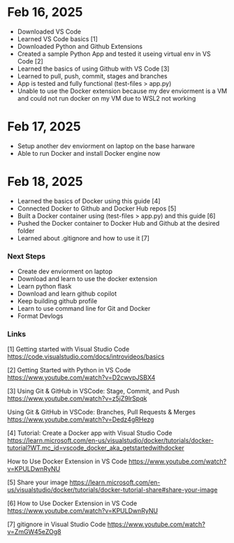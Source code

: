 # Feb 16, 2025
  - Downloaded VS Code
  - Learned VS Code basics [1]
  - Downloaded Python and Github Extensions
  - Created a sample Python App and tested it useing virtual env in VS Code [2]
  - Learned the basics of using Github with VS Code [3] 
  - Learned to pull, push, commit, stages and branches
  - App is tested and fully functional (test-files > app.py)
  - Unable to use the Docker extension because my dev enviorment is a VM and could not run docker on my VM due to WSL2 not working

# Feb 17, 2025
  - Setup another dev enviorment on laptop on the base harware 
  - Able to run Docker and install Docker engine now

# Feb 18, 2025
  - Learned the basics of Docker using this guide [4]
  - Connected Docker to Github and Docker Hub repos [5]
  - Built a Docker container using (test-files > app.py) and this guide [6]
  - Pushed the Docker container to Docker Hub and Github at the desired folder
  - Learned about .gitignore and how to use it [7]
  
### Next Steps
  - Create dev enviorment on laptop
  - Download and learn to use the docker extension
  - Learn python flask
  - Download and learn github copilot
  - Keep building github profile
  - Learn to use command line for Git and Docker
  - Format Devlogs

### Links
[1] Getting started with Visual Studio Code
https://code.visualstudio.com/docs/introvideos/basics

[2] Getting Started with Python in VS Code
https://www.youtube.com/watch?v=D2cwvpJSBX4

[3] Using Git & GitHub in VSCode: Stage, Commit, and Push
https://www.youtube.com/watch?v=z5jZ9lrSpqk

Using Git & GitHub in VSCode: Branches, Pull Requests & Merges
https://www.youtube.com/watch?v=Dedz4gRHezg

[4] Tutorial: Create a Docker app with Visual Studio Code
https://learn.microsoft.com/en-us/visualstudio/docker/tutorials/docker-tutorial?WT.mc_id=vscode_docker_aka_getstartedwithdocker

How to Use Docker Extension in VS Code
https://www.youtube.com/watch?v=KPULDwnRyNU

[5] Share your image
https://learn.microsoft.com/en-us/visualstudio/docker/tutorials/docker-tutorial-share#share-your-image

[6]
How to Use Docker Extension in VS Code
https://www.youtube.com/watch?v=KPULDwnRyNU

[7]
gitignore in Visual Studio Code
https://www.youtube.com/watch?v=ZmGW45eZOg8